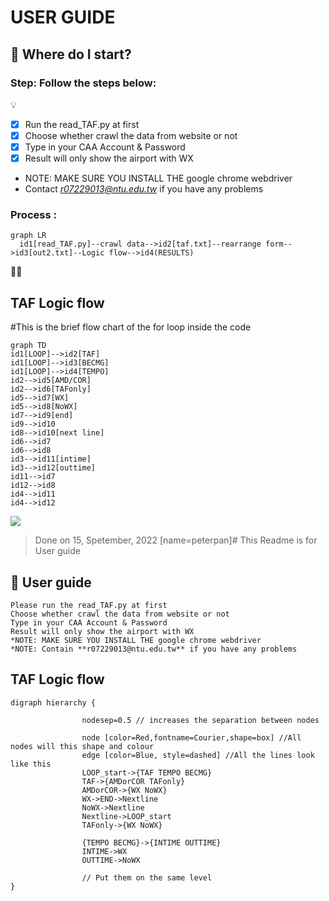 # USER GUIDE
## :memo: Where do I start?

### Step: Follow the steps below:
💡
- [X] Run the read_TAF.py at first
- [X] Choose whether crawl the data from website or not
- [X] Type in your CAA Account & Password
- [X] Result will only show the airport with WX
- NOTE: MAKE SURE YOU INSTALL THE google chrome webdriver
- Contact *r07229013@ntu.edu.tw* if you have any problems
### Process :
```mermaid
graph LR
  id1[read_TAF.py]--crawl data-->id2[taf.txt]--rearrange form-->id3[out2.txt]--Logic flow-->id4(RESULTS)
```
:rocket::rocket:
## TAF Logic flow
#This is the brief flow chart of the for loop inside the code
```mermaid
graph TD
id1[LOOP]-->id2[TAF]
id1[LOOP]-->id3[BECMG]
id1[LOOP]-->id4[TEMPO]
id2-->id5[AMD/COR]
id2-->id6[TAFonly]
id5-->id7[WX]
id5-->id8[NoWX]
id7-->id9[end]
id9-->id10
id8-->id10[next line]
id6-->id7
id6-->id8
id3-->id11[intime]
id3-->id12[outtime]
id11-->id7
id12-->id8
id4-->id11
id4-->id12
```
![](https://i.imgur.com/4powZkZ.png)
>Done on 15, Spetember, 2022 [name=peterpan]# This Readme is for User guide
## :rocket: User guide

```shell=
Please run the read_TAF.py at first
Choose whether crawl the data from website or not
Type in your CAA Account & Password
Result will only show the airport with WX
*NOTE: MAKE SURE YOU INSTALL THE google chrome webdriver
*NOTE: Contain **r07229013@ntu.edu.tw** if you have any problems
```

## TAF Logic flow
```graphviz
digraph hierarchy {

                nodesep=0.5 // increases the separation between nodes
                
                node [color=Red,fontname=Courier,shape=box] //All nodes will this shape and colour
                edge [color=Blue, style=dashed] //All the lines look like this
                LOOP_start->{TAF TEMPO BECMG}
                TAF->{AMDorCOR TAFonly}
                AMDorCOR->{WX NoWX}
                WX->END->Nextline
                NoWX->Nextline
                Nextline->LOOP_start
                TAFonly->{WX NoWX}
                
                {TEMPO BECMG}->{INTIME OUTTIME}
                INTIME->WX
                OUTTIME->NoWX
                
                // Put them on the same level
}
